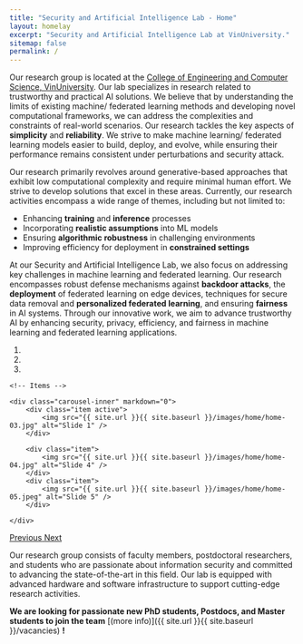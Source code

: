 ```yaml
---
title: "Security and Artificial Intelligence Lab - Home"
layout: homelay
excerpt: "Security and Artificial Intelligence Lab at VinUniversity."
sitemap: false
permalink: /
---
```


<!-- We are a dynamic research group at the [Leiden Institute of Physics](http://www.physics.leidenuniv.nl). Our aim is to explore and understand [quantum materials](http://condensedconcepts.blogspot.nl/2013/05/what-is-quantum-matter.html), including strange metals, high-temperature superconductors, and quantum critical electron matter. -->

Our research group is located at the [College of Engineering and Computer Science, VinUniversity](https://vinuni.edu.vn/college-of-engineering-computer-science/). Our lab specializes in research related to trustworthy and practical AI solutions. We believe that by understanding the limits of existing machine/ federated learning methods and developing novel computational frameworks, we can address the complexities and constraints of real-world scenarios. Our research tackles the key aspects of **simplicity** and **reliability**. We strive to make machine learning/ federated learning models easier to build, deploy, and evolve, while ensuring their performance remains consistent under perturbations and security attack.

Our research primarily revolves around generative-based approaches that exhibit low computational complexity and require minimal human effort. We strive to develop solutions that excel in these areas. Currently, our research activities encompass a wide range of themes, including but not limited to:
- Enhancing **training** and **inference** processes
- Incorporating **realistic assumptions** into ML models
- Ensuring **algorithmic robustness** in challenging environments
- Improving efficiency for deployment in **constrained settings**

At our Security and Artificial Intelligence Lab, we also focus on addressing key challenges in machine learning and federated learning. Our research encompasses robust defense mechanisms against **backdoor attacks**, the **deployment** of federated learning on edge devices, techniques for secure data removal and **personalized federated learning**, and ensuring **fairness** in AI systems. Through our innovative work, we aim to advance trustworthy AI by enhancing security, privacy, efficiency, and fairness in machine learning and federated learning applications.

<!-- We strive to make meaningful contributions to the field of ai security, information security, with the ultimate goal of enhancing the security and privacy of individuals and organizations. We work towards finding solutions that apply to smart healthcare and beyond. -->

<!-- trustworthy ai, generative modeling, information retrieval, computational advertising -->

<!-- Generative Modeling, Information Retrieval, Computational Advertising, Trustworthy AI -->
<!-- We work towards finding solutions to the challenges of information security in today's interconnected digital world. -->

<div markdown="0" id="carousel" class="carousel slide" data-ride="carousel" data-interval="4000" data-pause="hover" >
    <!-- Menu -->
    <ol class="carousel-indicators">
        <li data-target="#carousel" data-slide-to="0" class="active"></li>
        <li data-target="#carousel" data-slide-to="1"></li>
        <li data-target="#carousel" data-slide-to="2"></li>
        <!-- <li data-target="#carousel" data-slide-to="3"></li> -->
        <!-- <li data-target="#carousel" data-slide-to="4"></li>
        <li data-target="#carousel" data-slide-to="5"></li>
        <li data-target="#carousel" data-slide-to="6"></li> -->
    </ol>

    <!-- Items -->

    <div class="carousel-inner" markdown="0">
        <div class="item active">
            <img src="{{ site.url }}{{ site.baseurl }}/images/home/home-03.jpg" alt="Slide 1" />
        </div>

        <div class="item">
            <img src="{{ site.url }}{{ site.baseurl }}/images/home/home-04.jpg" alt="Slide 4" />
        </div>
        <div class="item">
            <img src="{{ site.url }}{{ site.baseurl }}/images/home/home-05.jpeg" alt="Slide 5" />
        </div>

    </div>

  <a class="left carousel-control" href="#carousel" role="button" data-slide="prev">
    <span class="glyphicon glyphicon-chevron-left" aria-hidden="true"></span>
    <span class="sr-only">Previous</span>
  </a>
  <a class="right carousel-control" href="#carousel" role="button" data-slide="next">
    <span class="glyphicon glyphicon-chevron-right" aria-hidden="true"></span>
    <span class="sr-only">Next</span>
  </a>
</div>

Our research group consists of faculty members, postdoctoral researchers, and students who are passionate about information security and committed to advancing the state-of-the-art in this field. Our lab is equipped with advanced hardware and software infrastructure to support cutting-edge research activities.

<!-- Our research laboratory is dedicated to exploring various aspects of data privacy and security, with a particular focus on data anonymization, data sharing, and data privacy in machine learning. We strive to develop innovative techniques that preserve the privacy and integrity of sensitive data, while allowing for effective data analysis. Additionally, we are actively investigating the security aspects of machine learning and federated learning, specifically concerning different types of attacks such as backdoor attacks and inference attacks. Our goal is to develop robust techniques capable of detecting and mitigating these attacks, thereby safeguarding the security and privacy of federated learning systems. -->

<!-- One of our main research focuses is on developing secure and efficient cryptographic protocols for various applications, including secure data sharing and computation, authentication, and privacy-preserving machine learning. We are also investigating the vulnerability of cryptographic systems to attacks, such as side-channel attacks, and developing countermeasures to enhance their security. -->

<!-- Another area of research that we are actively pursuing is data privacy, including data anonymization, data sharing, and data privacy in machine learning. We are developing novel privacy-preserving techniques that can ensure the confidentiality and integrity of sensitive data while enabling effective data analysis. -->

<!-- Moreover, we are investigating the security of modern computing systems and networks against various types of attacks, such as backdoor attacks, malware, and phishing. In particular, we are interested in developing techniques that can detect and mitigate backdoor attacks, which can be used to compromise the security and privacy of computer systems and networks. -->

<!-- Currently, we are conducting research on three main topics. The first topic is a Collaborative Framework Design for Distributed Privacy-Preserving Machine Learning, which aims to design a framework that can efficiently perform privacy-preserving machine learning tasks in a distributed environment.

The second topic is a Privacy-Preserving, Robust, and Explainable Federated Learning Framework for Healthcare System, which focuses on designing a federated learning framework that can maintain the privacy of sensitive healthcare data while allowing for robust and explainable machine learning models.

The third topic is Collaborative Data Anonymization, which aims to develop techniques for anonymizing data while preserving its utility and enabling collaboration between organizations.

To join our lab, you should have a solid foundation in computer science, including good programming skills, critical thinking, and a good understanding of mathematics. We welcome students who are passionate about information security and privacy and are excited to work on cutting-edge research projects. -->

<!-- To this end, we develop novel spectroscopic-imaging scanning tunneling microscopy (SI-STM) tools to visualize the relevant quantum mechanical degrees of freedom. We want to be able to build the perfect instruments to answer the  scientific questions we deem most important (see [Research](research)). -->

<!-- We are located at Leiden University, the birthplace of superconductivity and home to Kamerlingh Onnes, Lorentz, Huygens, Einstein, de Sitter, and others (see e.g. [the wall of signatures from Ehrenfest lecturers](https://www.lorentz.leidenuniv.nl/history/colloquium/muur_heel.html)). We exchange ideas and work with our neighbors from [Quantum Matter & Optics](http://www.physics.leidenuniv.nl/qo-home), as well as with the colleagues from our [world-class theory section](https://www.lorentz.leidenuniv.nl). -->

**We are looking for passionate new PhD students, Postdocs, and Master students to join the team** [(more info)]({{ site.url }}{{ site.baseurl }}/vacancies) **!**

<!-- Our research group is supported by funding from [VinUniversity](https://vinuni.edu.vn/), and [VinUni-Illinois Smart Health Center](https://smarthealth.vinuni.edu.vn/). -->
<!-- , and the [Vingroup Innovation Foundation](https://vinif.org/), as well as funding from [Nazarbayev University](https://nu.edu.kz/) in Kazakhstan. Please browse our website to learn more about our ongoing research projects and publications. -->


<!-- We are grateful for funding from [VinUniversity](https://vinuni.edu.vn/), [VinUni-Illinois Smart Health Center](https://smarthealth.vinuni.edu.vn/), and the [Vingroup Innovation Foundation](https://vinif.org/), as well as funding from [Nazarbayev University](https://nu.edu.kz/) in Kazakhstan. -->

<!-- Our research group is supported by funding from [VinUniversity](https://vinuni.edu.vn/), [VinUni-Illinois Smart Health Center](https://smarthealth.vinuni.edu.vn/), and the [Vingroup Innovation Foundation](https://vinif.org/), as well as funding from [Nazarbayev University](https://nu.edu.kz/) in Kazakhstan. Please browse our website to learn more about our ongoing research projects and publications. -->

<!-- We are grateful for funding from Leiden University, [NWO](www.nwo.nl) ([Vidi talent scheme](http://www.nwo.nl/en/research-and-results/programmes/Talent+Scheme) and the [Frontiers in Nanoscience program](https://www.universiteitleiden.nl/en/research/research-projects/science/frontiers-of-nanoscience-nanofront)), and from an [ERC starting grant](https://erc.europa.eu/funding/starting-grants). -->

<figure class="fourth">
  <!-- <img src="{{ site.url }}{{ site.baseurl }}/images/logopic/vinuni-logo.png" style="width: 210px"> -->
  <!-- <img src="{{ site.url }}{{ site.baseurl }}/images/logopic/shc-logo.png" style="width: 110px"> -->
</figure>
